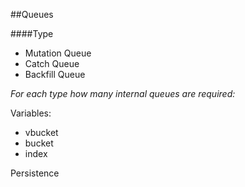 
##Queues

####Type

- Mutation Queue
- Catch Queue
- Backfill Queue


_For each type how many internal queues are required:_

Variables:
- vbucket
- bucket
- index

Persistence

